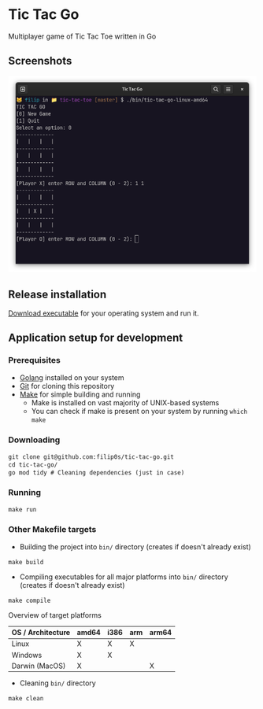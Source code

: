 # Tic Tac Go

Multiplayer game of Tic Tac Toe written in Go

## Screenshots

![Screenshot of main menu and game](docs/game-screenshot.png)

## Release installation
[Download executable](https://github.com/filip0s/tic-tac-go/releases/tag/v1.0.0) for your operating system and run it.

## Application setup for development
### Prerequisites
- [Golang](https://go.dev/dl/) installed on your system
- [Git](https://git-scm.com/downloads) for cloning this repository
- [Make](https://www.gnu.org/software/make/) for simple building and running
  - Make is installed on vast majority of UNIX-based systems
  - You can check if make is present on your system by running `which make`

### Downloading 
```shell
git clone git@github.com:filip0s/tic-tac-go.git 
cd tic-tac-go/
go mod tidy # Cleaning dependencies (just in case)
```

### Running
```shell
make run
```

### Other Makefile targets
- Building the project into `bin/` directory (creates if doesn't already exist)
```shell
make build
```

- Compiling executables for all major platforms into `bin/` directory (creates if doesn't already exist)
```shell
make compile
```

Overview of target platforms

| OS / Architecture | amd64 | i386 | arm | arm64 |
|-------------------|-------|------|-----|-------|
| Linux             | X     | X    | X   |       |
| Windows           | X     | X    |     |       | 
| Darwin (MacOS)    | X     |      |     | X     |

- Cleaning `bin/` directory
```shell
make clean
```